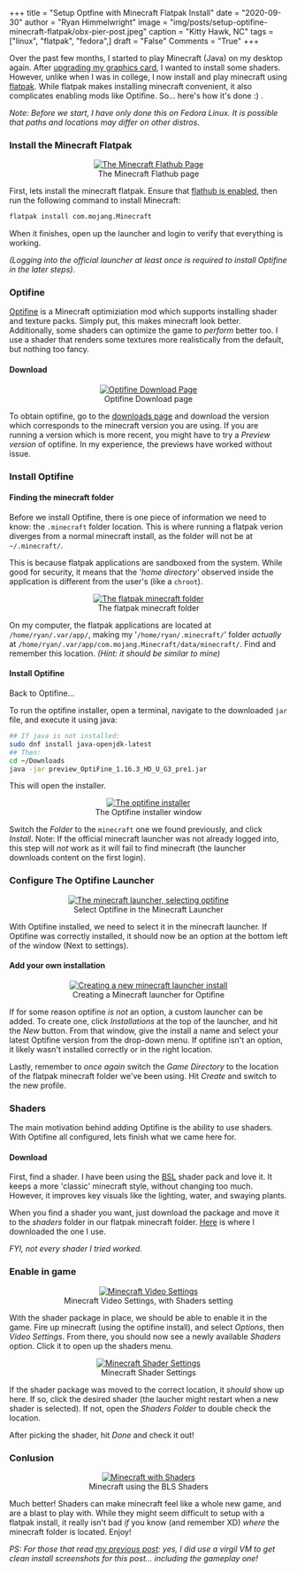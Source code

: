 +++
title   = "Setup Optfine with Minecraft Flatpak Install"
date    = "2020-09-30"
author  = "Ryan Himmelwright"
image   = "img/posts/setup-optifine-minecraft-flatpak/obx-pier-post.jpeg"
caption = "Kitty Hawk, NC"
tags    = ["linux", "flatpak", "fedora",]
draft   = "False"
Comments = "True"
+++

Over the past few months, I started to play Minecraft (Java) on my desktop
again.  After [upgrading my graphics card](/post/rx580-upgrade), I wanted to
install some shaders. However, unlike when I was in college, I now install and
play minecraft using [flatpak](http://flatpak.org). While flatpak makes
installing minecraft convenient, it also complicates enabling mods like
Optifine. So...  here's how it's done :) .

<!--more-->

*Note: Before we start, I have only done this on Fedora Linux. It is possible
that paths and locations may differ on other distros*.


### Install the Minecraft Flatpak

<center>
<a href="/img/posts/setup-optifine-minecraft-flatpak/flathub_page.png">
<img alt="The Minecraft Flathub Page" src="/img/posts/setup-optifine-minecraft-flatpak/flathub_page.png" style="max-width: 100%;"/></a>
<div class="caption">The Minecraft Flathub page</div>
</center>

First, lets install the minecraft flatpak. Ensure that [flathub is
enabled](https://flatpak.org/setup/Fedora/), then run the following command
to install Minecraft:

```bash
flatpak install com.mojang.Minecraft
```

When it finishes, open up the launcher and login to verify that everything is
working.

*(Logging into the official launcher at least once is required to install
Optifine in the later steps).*

### Optifine

[Optifine](https://optifine.net/home) is a Minecraft optimiziation mod which
supports installing shader and texture packs. Simply put, this makes minecraft
look better. Additionally, some shaders can optimize the game to *perform*
better too. I use a shader that renders some textures more realistically
from the default, but nothing too fancy.

#### Download

<center>
<a href="/img/posts/setup-optifine-minecraft-flatpak/optifine_download.png">
<img alt="Optifine Download Page" src="/img/posts/setup-optifine-minecraft-flatpak/optifine_download.png" style="max-width: 100%;"/></a>
<div class="caption">Optifine Download page</div>
</center>


To obtain optifine, go to the [downloads page](https://optifine.net/downloads)
and download the version which corresponds to the minecraft version you are
using. If you are running a version which is more recent, you might have to try
a *Preview version* of optifine. In my experience, the previews have worked
without issue.

### Install Optifine
#### Finding the minecraft folder
Before we install Optifine, there is one piece of information we need to know:
the `.minecraft` folder location. This is where running a flatpak verion
diverges from a normal minecraft install, as the folder will not be at
`~/.minecraft/`.

This is because flatpak applications are sandboxed from the system. While good
for security, it means that the *'home directory'* observed inside the application
is different from the user's (like a `chroot`).

<center>
<a href="/img/posts/setup-optifine-minecraft-flatpak/flatpak_minecraft_folder.png">
<img alt="The flatpak minecraft folder" src="/img/posts/setup-optifine-minecraft-flatpak/flatpak_minecraft_folder.png" style="max-width: 100%;"/></a>
<div class="caption">The flatpak minecraft folder</div>
</center>


On my computer, the flatpak applications are located at `/home/ryan/.var/app/`,
making my '`/home/ryan/.minecraft/`' folder *actually* at
`/home/ryan/.var/app/com.mojang.Minecraft/data/minecraft/`. Find and remember
this location. *(Hint: it should be similar to mine)*

#### Install Optifine

Back to Optifine...

To run the optifine installer, open a terminal, navigate to the downloaded
`jar` file, and execute it using java:

```bash
## If java is not installed:
sudo dnf install java-openjdk-latest
## Then:
cd ~/Downloads
java -jar preview_OptiFine_1.16.3_HD_U_G3_pre1.jar
```

This will open the installer.

<center>
<a href="/img/posts/setup-optifine-minecraft-flatpak/optifine_install.png">
<img alt="The optifine installer" src="/img/posts/setup-optifine-minecraft-flatpak/optifine_install.png" style="max-width: 100%;"/></a>
<div class="caption">The Optifine installer window</div>
</center>

Switch the *Folder* to the `minecraft` one we found previously, and click
*Install*. Note: If the official minecraft launcher was not already logged
into, this step will *not* work as it will fail to find minecraft (the launcher
downloads content on the first login).

### Configure The Optifine Launcher

<center>
<a href="/img/posts/setup-optifine-minecraft-flatpak/select_optifine.png">
<img alt="The minecraft launcher, selecting optifine" src="/img/posts/setup-optifine-minecraft-flatpak/select_optifine.png" style="max-width: 100%;"/></a>
<div class="caption">Select Optifine in the Minecraft Launcher</div>
</center>

With Optifine installed, we need to select it in the minecraft launcher. If
Optifine was correctly installed, it should now be an option at the
bottom left of the window (Next to settings).

#### Add your own installation

<center>
<a href="/img/posts/setup-optifine-minecraft-flatpak/diy_launcher.png">
<img alt="Creating a new minecraft launcher install" src="/img/posts/setup-optifine-minecraft-flatpak/diy_launcher.png" style="max-width: 100%;"/></a>
<div class="caption">Creating a Minecraft launcher for Optifine</div>
</center>

If for some reason optifine *is not* an option, a custom launcher can be
added. To create one, click *Installations* at the top of the
launcher, and hit the *New* button. From that window, give the install a name
and select your latest Optifine version from the drop-down menu. If optifine
isn't an option, it likely wasn't installed correctly or in the right location.

Lastly, remember to *once again* switch the *Game Directory* to the location of
the flatpak minecraft folder we've been using. Hit *Create* and switch to the
new profile.

### Shaders

The main motivation behind adding Optifine is the ability to use shaders. With
Optifine all configured, lets finish what we came here for.

#### Download

First, find a shader. I have been using the
[BSL](https://bitslablab.com/bslshaders/) shader pack and love it. It keeps a
more 'classic' minecraft style, without changing too much. However, it improves
key visuals like the lighting, water, and  swaying plants.

When you find a shader you want, just download the package and move it to the
*shaders* folder in our flatpak minecraft folder.
[Here](https://bitslablab.com/bslshaders/#download) is where I downloaded the
one I use.

*FYI, not every shader I tried worked.*

### Enable in game

<center>
<a href="/img/posts/optifine-minecraft-flatpak/minecraft_video_settings.png">
<img alt="Minecraft Video Settings" src="/img/posts/setup-optifine-minecraft-flatpak/minecraft_video_settings.png" style="max-width: 100%;"/></a>
<div class="caption">Minecraft Video Settings, with Shaders setting</div>
</center>

With the shader package in place, we should be able to enable it in the game.
Fire up minecraft (using the optifine install), and select *Options*, then *Video
Settings*. From there, you should now see a newly available *Shaders* option.
Click it to open up the shaders menu.

<center>
<a href="/img/posts/optifine-minecraft-flatpak/minecraft_shader_settings.png">
<img alt="Minecraft Shader Settings" src="/img/posts/setup-optifine-minecraft-flatpak/minecraft_shader_settings.png" style="max-width: 100%;"/></a>
<div class="caption">Minecraft Shader Settings</div>
</center>

If the shader package was moved to the correct location, it *should* show up
here. If so, click the desired shader (the laucher might restart when
a new shader is selected). If not, open the *Shaders Folder*
to double check the location.

After picking the shader, hit *Done* and check it out!

### Conlusion

<center>
<a href="/img/posts/optifine-minecraft-flatpak/minecraft_with_shaders.png">
<img alt="Minecraft with Shaders" src="/img/posts/setup-optifine-minecraft-flatpak/minecraft_with_shaders.png" style="max-width: 100%;"/></a>
<div class="caption">Minecraft using the BLS Shaders</div>
</center>

Much better! Shaders can make minecraft feel like a whole new game, and are a
blast to play with. While they might seem difficult to setup with a flatpak
install, it really isn't bad *if* you know (and remember XD) *where* the
minecraft folder is located.  Enjoy!


*PS: For those that read [my previous post](/post/virtio-3d-vms/): yes, I
did use a virgil VM to get clean install screenshots for this post... including
the gameplay one!*
